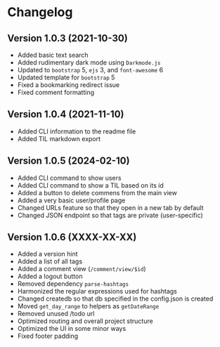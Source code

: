 # Changelog

## Version 1.0.3 (2021-10-30)

* Added basic text search
* Added rudimentary dark mode using `Darkmode.js`
* Updated to `bootstrap` 5, `ejs` 3, and `font-awesome` 6
* Updated template for `bootstrap` 5
* Fixed a bookmarking redirect issue
* Fixed comment formatting

## Version 1.0.4 (2021-11-10)

* Added CLI information to the readme file
* Added TIL markdown export

## Version 1.0.5 (2024-02-10)

* Added CLI command to show users
* Added CLI command to show a TIL based on its id
* Added a button to delete commens from the main view
* Added a very basic user/profile page
* Changed URLs feature so that they open in a new tab by default
* Changed JSON endpoint so that tags are private (user-specific)

## Version 1.0.6 (XXXX-XX-XX)

* Added a version hint
* Added a list of all tags
* Added a comment view (`/comment/view/$id`)
* Added a logout button
* Removed dependency `parse-hashtags`
* Harmonized the regular expressions used for hashtags
* Changed createdb so that db specified in the config.json is created
* Moved `get_day_range` to helpers as `getDateRange`
* Removed unused /todo url
* Optimized routing and overall project structure
* Optimized the UI in some minor ways
* Fixed footer padding

